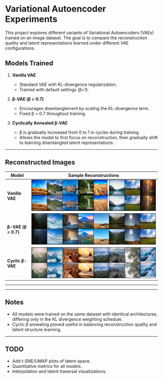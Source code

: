 # Variational Autoencoder Experiments

This project explores different variants of Variational Autoencoders (VAEs) trained on an image dataset. The goal is to compare the reconstruction quality and latent representations learned under different VAE configurations.

## Models Trained

1. **Vanilla VAE**
   - Standard VAE with KL-divergence regularization.
   - Trained with default settings (β=1).

2. **β-VAE (β = 0.7)**
   - Encourages disentanglement by scaling the KL-divergence term.
   - Fixed β = 0.7 throughout training.

3. **Cyclically Annealed β-VAE**
   - β is gradually increased from 0 to 1 in cycles during training.
   - Allows the model to first focus on reconstruction, then gradually shift to learning disentangled latent representations.

---

## Reconstructed Images

| Model | Sample Reconstructions |
|-------|------------------------|
| **Vanilla VAE** | ![Vanilla VAE Recon](reconstructed_images/NAIVE_VAE.png) |
| **β-VAE (β = 0.7)** | ![Beta VAE 0.7 Recon](reconstructed_images/beta_vae.png) |
| **Cyclic β-VAE** | ![Cyclic Beta VAE Recon](reconstructed_images/cylical_beta_epoch_150.png) |   ![Cyclic Beta VAE Loss curves ](metrics/cyclical_beta.png) |

---





---



## Notes

- All models were trained on the same dataset with identical architectures, differing only in the KL divergence weighting schedule.
- Cyclic β annealing proved useful in balancing reconstruction quality and latent structure learning.

---

## TODO

- Add t-SNE/UMAP plots of latent space.
- Quantitative metrics for all models.
- Interpolation and latent traversal visualizations.